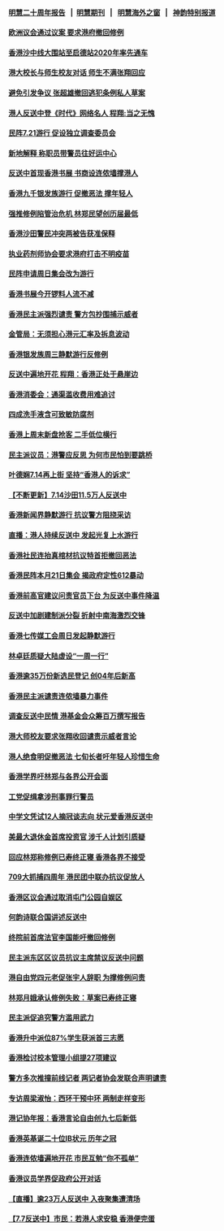 #### [明慧二十周年报告](https://github.com/gfw-breaker/mh-reports/blob/master/README.md?t=07201841) &nbsp;&nbsp;|&nbsp;&nbsp;[明慧期刊](https://github.com/gfw-breaker/mh-qikan) &nbsp;&nbsp;|&nbsp;&nbsp; [明慧海外之窗](https://github.com/gfw-breaker/mh-news/blob/master/README.md?t=07201841) &nbsp;&nbsp;|&nbsp;&nbsp; [神韵特别报道](https://github.com/gfw-breaker/mh-news/blob/master/shenyun.md?t=07201841) 

#### [欧洲议会通过议案 要求港府撤回修例](../pages/nsc415/n11394258.md?t=07201841) 

#### [香港沙中线大围站至启德站2020年率先通车](../pages/nsc415/n11394268.md?t=07201841) 

#### [港大校长与师生校友对话 师生不满张翔回应](../pages/nsc415/n11394242.md?t=07201841) 

#### [避免引发争议 张超雄撤回逃犯条例私人草案](../pages/nsc415/n11394230.md?t=07201841) 

#### [港人反送中登《时代》网络名人 程翔:当之无愧](../pages/nsc415/n11391516.md?t=07201841) 

#### [民阵7.21游行 促设独立调查委员会](../pages/nsc415/n11391499.md?t=07201841) 

#### [新地解释 称职员带警员往好运中心](../pages/nsc415/n11391483.md?t=07201841) 

#### [反送中首现香港书展 书商设连侬墙撑港人](../pages/nsc415/n11391386.md?t=07201841) 

#### [香港九千银发族游行 促撤恶法 撑年轻人](../pages/nsc415/n11391448.md?t=07201841) 

#### [强推修例陷管治危机 林郑民望创历届最低](../pages/nsc415/n11389214.md?t=07201841) 

#### [香港沙田警民冲突两被告获准保释](../pages/nsc415/n11389321.md?t=07201841) 

#### [执业药剂师协会要求港府打击不明疫苗](../pages/nsc415/n11389313.md?t=07201841) 

#### [民阵申请周日集会改为游行](../pages/nsc415/n11389284.md?t=07201841) 

#### [香港书展今开锣料人流不减](../pages/nsc415/n11389281.md?t=07201841) 

#### [香港民主派强烈谴责 警方包抄围捕示威者](../pages/nsc415/n11386764.md?t=07201841) 

#### [金管局：无须担心港元汇率及拆息波动](../pages/nsc415/n11386838.md?t=07201841) 

#### [香港银发族周三静默游行反修例](../pages/nsc415/n11386834.md?t=07201841) 

#### [反送中遍地开花 程翔：香港正处于悬崖边](../pages/nsc415/n11386740.md?t=07201841) 

#### [香港消委会：通渠滥收费用难追讨](../pages/nsc415/n11386817.md?t=07201841) 

#### [四成洗手液含可致敏防腐剂](../pages/nsc415/n11386785.md?t=07201841) 

#### [香港上周末新盘抢客 二手低位横行](../pages/nsc415/n11384862.md?t=07201841) 

#### [民主派议员：港警应反思 为何市民怕到要跳桥](../pages/nsc415/n11383938.md?t=07201841) 

#### [叶德娴7.14再上街 坚持“香港人的诉求”](../pages/nsc415/n11383931.md?t=07201841) 

#### [【不断更新】7.14沙田11.5万人反送中](../pages/nsc415/n11383655.md?t=07201841) 

#### [香港新闻界静默游行 抗议警方阻挠采访](../pages/nsc415/n11383634.md?t=07201841) 

#### [直播：港人持续反送中 发起光复上水游行](../pages/nsc415/n11382577.md?t=07201841) 

#### [香港社民连抬真棺材抗议特首拒撤回恶法](../pages/nsc415/n11380988.md?t=07201841) 

#### [香港民阵本月21日集会 揭政府定性612暴动](../pages/nsc415/n11380922.md?t=07201841) 

#### [香港前高官建议问责官员下台 为反送中事件降温](../pages/nsc415/n11380909.md?t=07201841) 

#### [反送中加剧建制派分裂 折射中南海激烈交锋](../pages/nsc415/n11379563.md?t=07201841) 

#### [香港七传媒工会周日发起静默游行](../pages/nsc415/n11379663.md?t=07201841) 

#### [林卓廷质疑大陆虚设“一周一行”](../pages/nsc415/n11379636.md?t=07201841) 

#### [香港逾35万份新选民登记 创04年后新高](../pages/nsc415/n11379644.md?t=07201841) 

#### [香港民主派谴责连侬墙暴力事件](../pages/nsc415/n11379585.md?t=07201841) 

#### [调查反送中民情 港基金会众筹百万撰写报告](../pages/nsc415/n11377136.md?t=07201841) 

#### [港大师校友要求张翔收回谴责示威者言论](../pages/nsc415/n11377186.md?t=07201841) 

#### [港人绝食明促撤恶法 七旬长者吁年轻人珍惜生命](../pages/nsc415/n11377179.md?t=07201841) 

#### [香港学界吁林郑与各界公开会面](../pages/nsc415/n11377167.md?t=07201841) 

#### [工党促缉拿涉刑事罪行警员](../pages/nsc415/n11377168.md?t=07201841) 

#### [中学文凭试12人摘冠谈志向 状元爱香港反送中](../pages/nsc415/n11377080.md?t=07201841) 

#### [美最大退休金首席投资官 涉千人计划引质疑](../pages/nsc415/n11376171.md?t=07201841) 

#### [回应林郑称修例已寿终正寝 香港各界不接受](../pages/nsc415/n11375157.md?t=07201841) 

#### [709大抓捕四周年 港民团中联办抗议促放人](../pages/nsc415/n11375065.md?t=07201841) 

#### [香港区议会通过取消屯门公园自娱区](../pages/nsc415/n11375111.md?t=07201841) 

#### [何韵诗联合国讲述反送中](../pages/nsc415/n11375081.md?t=07201841) 

#### [终院前首席法官李国能吁撤回修例](../pages/nsc415/n11375068.md?t=07201841) 

#### [民主派东区区议员抗议主席禁议反送中问题](../pages/nsc415/n11375049.md?t=07201841) 

#### [港自由党四元老促张宇人辞职 为撑修例问责](../pages/nsc415/n11372820.md?t=07201841) 

#### [林郑月娥承认修例失败：草案已寿终正寝](../pages/nsc415/n11372907.md?t=07201841) 

#### [民主派促追究警方滥用武力](../pages/nsc415/n11372894.md?t=07201841) 

#### [香港升中派位87%学生获派首三志愿](../pages/nsc415/n11372883.md?t=07201841) 

#### [香港检讨校本管理小组提27项建议](../pages/nsc415/n11372871.md?t=07201841) 

#### [警方多次推撞前线记者 两记者协会发联合声明谴责](../pages/nsc415/n11372858.md?t=07201841) 

#### [专访周梁淑怡：西环干预中环 两制走样变形](../pages/nsc415/n11372846.md?t=07201841) 

#### [港记协年报：香港言论自由创九七后新低](../pages/nsc415/n11370692.md?t=07201841) 

#### [香港英基诞二十位IB状元 历年之冠](../pages/nsc415/n11370797.md?t=07201841) 

#### [香港连侬墙遍地开花 市民互勉“你不孤单”](../pages/nsc415/n11370718.md?t=07201841) 

#### [香港议员学界促政府公开对话](../pages/nsc415/n11370691.md?t=07201841) 

#### [【直播】逾23万人反送中 入夜聚集遭清场](../pages/nsc415/n11369475.md?t=07201841) 

#### [【7.7反送中】市民：若港人求安稳 香港便完蛋](../pages/nsc415/n11369855.md?t=07201841) 

